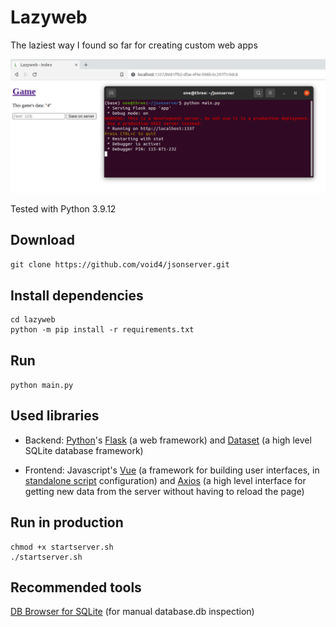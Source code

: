 # Lazyweb

The laziest way I found so far for creating custom web apps

![image preview](preview.png)

Tested with Python 3.9.12

## Download

```git clone https://github.com/void4/jsonserver.git```

## Install dependencies

```
cd lazyweb
python -m pip install -r requirements.txt
```

## Run

```python main.py```

## Used libraries

- Backend: [Python](https://www.python.org/)'s [Flask](https://flask.palletsprojects.com/en/2.2.x/quickstart/) (a web framework) and [Dataset](https://dataset.readthedocs.io/) (a high level SQLite database framework)

- Frontend: Javascript's [Vue](https://vuejs.org/guide/extras/ways-of-using-vue.html) (a framework for building user interfaces, in [standalone script](https://vuejs.org/guide/extras/ways-of-using-vue.html) configuration) and [Axios](https://github.com/axios/axios) (a high level interface for getting new data from the server without having to reload the page)

## Run in production

```
chmod +x startserver.sh
./startserver.sh
```

## Recommended tools

[DB Browser for SQLite](https://sqlitebrowser.org/) (for manual database.db inspection)
